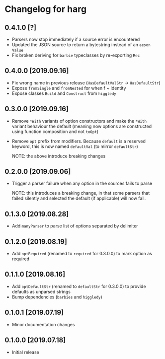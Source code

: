 # Changelog for harg

## 0.4.1.0 [?]

- Parsers now stop immediately if a source error is encountered
- Updated the JSON source to return a bytestring instead of an `aeson` `Value`
- Fix broken deriving for `barbie` typeclasses by re-exporting `Rec`

## 0.4.0.0 [2019.09.16]

- Fix wrong name in previous release (`HasDefaultValStr` -> `HasDefaultStr`)
- Expose `fromSingle` and `fromNested` for when f ~ Identity
- Expose classes `Build` and `Construct` from `higgledy`

## 0.3.0.0 [2019.09.16]

- Remove `*With` variants of option constructors and make the `*With` variant
  behaviour the default (meaning now options are constructed using function
  composition and not `toOpt`)
- Remove `opt` prefix from modifiers. Because `default` is a reserved keyword,
  this is now named `defaultVal` (to mirror `defaultStr`)

  NOTE: the above introduce breaking changes

## 0.2.0.0 [2019.09.06]

- Trigger a parser failure when any option in the sources fails to parse

  NOTE: this introduces a breaking change, in that some parsers that failed
        silently and selected the default (if applicable) will now fail.

## 0.1.3.0 [2019.08.28]

- Add `manyParser` to parse list of options separated by delimiter

## 0.1.2.0 [2019.08.19]

- Add `optRequired` (renamed to `required` for 0.3.0.0) to mark option as
  required

## 0.1.1.0 [2019.08.16]

- Add `optDefaultStr` (renamed to `defaultStr` for 0.3.0.0) to provide defaults
  as unparsed strings
- Bump dependencies (`barbies` and `higgledy`)

## 0.1.0.1 [2019.07.19]

- Minor documentation changes

## 0.1.0.0 [2019.07.18]

- Initial release

